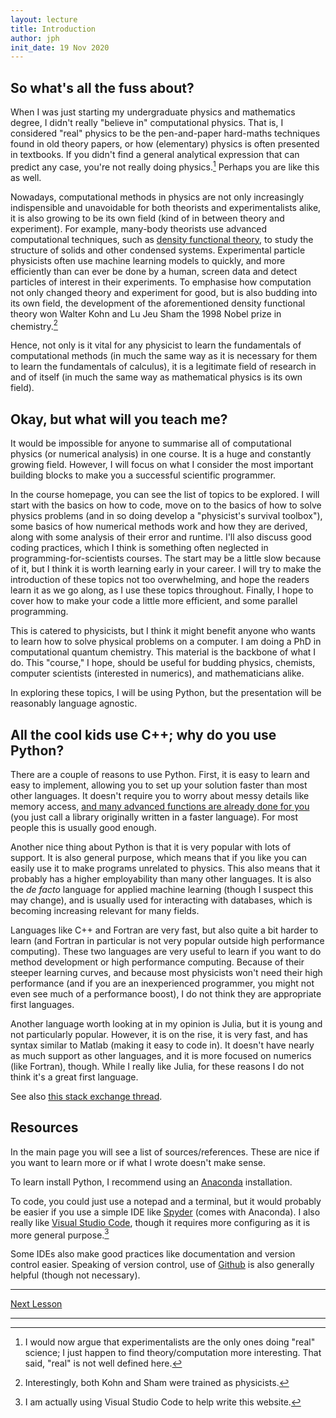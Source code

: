 ```yaml
---
layout: lecture
title: Introduction
author: jph
init_date: 19 Nov 2020
---
```


## So what's all the fuss about? 
When I was just starting my undergraduate physics and mathematics degree, I didn't really "believe in" computational physics. That is, I considered "real" physics to be the pen-and-paper hard-maths techniques found in old theory papers, or how (elementary) physics is often presented in textbooks. If you didn't find a general analytical expression that can predict any case, you're not really doing physics.[^1] Perhaps you are like this as well. 

Nowadays, computational methods in physics are not only increasingly indispensible and unavoidable for both theorists and experimentalists alike, it is also growing to be its own field (kind of in between theory and experiment). For example, many-body theorists use advanced computational techniques, such as [density functional theory](https://en.wikipedia.org/wiki/Density_functional_theory), to study the structure of solids and other condensed systems. Experimental particle physicists often use machine learning models to quickly, and more efficiently than can ever be done by a human, screen data and detect particles of interest in their experiments. To emphasise how computation not only changed theory and experiment for good, but is also budding into its own field, the development of the aforementioned density functional theory won Walter Kohn and Lu Jeu Sham the 1998 Nobel prize in chemistry.[^2] 

Hence, not only is it vital for any physicist to learn the fundamentals of computational methods (in much the same way as it is necessary for them to learn the fundamentals of calculus), it is a legitimate field of research in and of itself (in much the same way as mathematical physics is its own field).

## Okay, but what will you teach me?
It would be impossible for anyone to summarise all of computational physics (or numerical analysis) in one course. It is a huge and constantly growing field. However, I will focus on what I consider the most important building blocks to make you a successful scientific programmer.  

In the course homepage, you can see the list of topics to be explored. I will start with the basics on how to code, move on to the basics of how to solve physics problems (and in so doing develop a "physicist's survival toolbox"), some basics of how numerical methods work and how they are derived, along with some analysis of their error and runtime. I'll also discuss good coding practices, which I think is something often neglected in programming-for-scientists courses. The start may be a little slow because of it, but I think it is worth learning early in your career. I will try to make the introduction of these topics not too overwhelming, and hope the readers learn it as we go along, as I use these topics throughout. Finally, I hope to cover how to make your code a little more efficient, and some parallel programming. 

This is catered to physicists, but I think it might benefit anyone who wants to learn how to solve physical problems on a computer. I am doing a PhD in computational quantum chemistry. This material is the backbone of what I do. This "course," I hope, should be useful for budding physics, chemists, computer scientists (interested in numerics), and mathematicians alike.

In exploring these topics, I will be using Python, but the presentation will be reasonably language agnostic. 

## All the cool kids use C++; why do you use Python? 
There are a couple of reasons to use Python. First, it is easy to learn and easy to implement, allowing you to set up your solution faster than most other languages. It doesn't require you to worry about messy details like memory access, [and many advanced functions are already done for you](https://xkcd.com/353/) (you just call a library originally written in a faster language). For most people this is usually good enough. 

Another nice thing about Python is that it is very popular with lots of support. It is also general purpose, which means that if you like you can easily use it to make programs unrelated to physics. This also means that it probably has a higher employability than many other languages. It is also the _de facto_ language for applied machine learning (though I suspect this may change), and is usually used for interacting with databases, which is becoming increasing relevant for many fields.

Languages like C++ and Fortran are very fast, but also quite a bit harder to learn (and Fortran in particular is not very popular outside high performance computing). These two languages are very useful to learn if you want to do method development or high performance computing. Because of their steeper learning curves, and because most physicists won't need their high performance (and if you are an inexperienced programmer, you might not even see much of a performance boost), I do not think they are appropriate first languages. 

Another language worth looking at in my opinion is Julia, but it is young and not particularly popular. However, it is on the rise, it is very fast, and has syntax similar to Matlab (making it easy to code in). It doesn't have nearly as much support as other languages, and it is more focused on numerics (like Fortran), though. While I really like Julia, for these reasons I do not think it's a great first language. 

See also [this stack exchange thread](https://mattermodeling.stackexchange.com/questions/365/what-is-a-good-programming-language-for-matter-modeling). 

## Resources 
In the main page you will see a list of sources/references. These are nice if you want to learn more or if what I wrote doesn't make sense. 

To learn install Python, I recommend using an [Anaconda](https://docs.anaconda.com/anaconda/install/) installation. 

To code, you could just use a notepad and a terminal, but it would probably be easier if you use a simple IDE like [Spyder](https://www.spyder-ide.org/) (comes with Anaconda). I also really like [Visual Studio Code](https://code.visualstudio.com/), though it requires more configuring as it is more general purpose.[^3]

Some IDEs also make good practices like documentation and version control easier. Speaking of version control, use of [Github](https://github.com/) is also generally helpful (though not necessary). 

<hr>

[Next Lesson](sec1_1)

<hr> 

[^1]: I would now argue that experimentalists are the only ones doing "real" science; I just happen to find theory/computation more interesting. That said, "real" is not well defined here. 
[^2]: Interestingly, both Kohn and Sham were trained as physicists. 
[^3]: I am actually using Visual Studio Code to help write this website. 